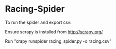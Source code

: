 # Racing-Spider
To run the spider and export csv:

  Ensure scrapy is installed from http://scrapy.org/

  Run "crapy runspider racing_spider.py -o racing.csv"
